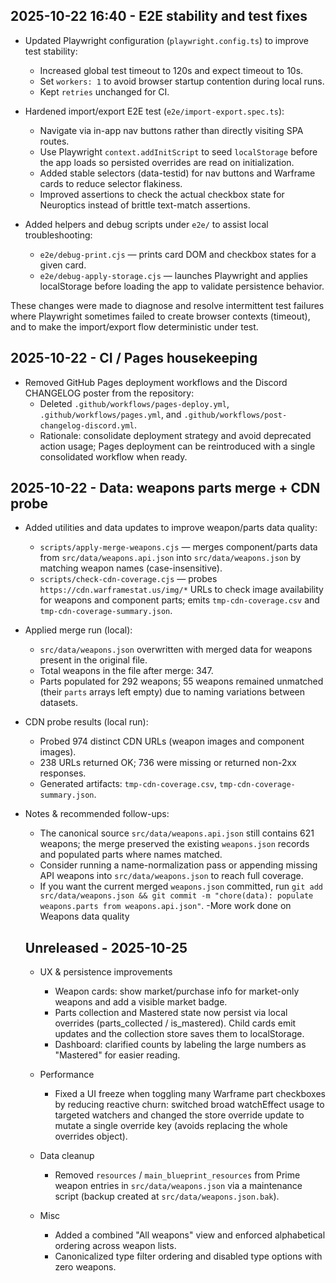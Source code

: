 ## 2025-10-22 16:40 - E2E stability and test fixes

- Updated Playwright configuration (`playwright.config.ts`) to improve test stability:
	- Increased global test timeout to 120s and expect timeout to 10s.
	- Set `workers: 1` to avoid browser startup contention during local runs.
	- Kept `retries` unchanged for CI.

- Hardened import/export E2E test (`e2e/import-export.spec.ts`):
	- Navigate via in-app nav buttons rather than directly visiting SPA routes.
	- Use Playwright `context.addInitScript` to seed `localStorage` before the app loads so persisted overrides are read on initialization.
	- Added stable selectors (data-testid) for nav buttons and Warframe cards to reduce selector flakiness.
	- Improved assertions to check the actual checkbox state for Neuroptics instead of brittle text-match assertions.

- Added helpers and debug scripts under `e2e/` to assist local troubleshooting:
	- `e2e/debug-print.cjs` — prints card DOM and checkbox states for a given card.
	- `e2e/debug-apply-storage.cjs` — launches Playwright and applies localStorage before loading the app to validate persistence behavior.

These changes were made to diagnose and resolve intermittent test failures where Playwright sometimes failed to create browser contexts (timeout), and to make the import/export flow deterministic under test.


## 2025-10-22 - CI / Pages housekeeping

- Removed GitHub Pages deployment workflows and the Discord CHANGELOG poster from the repository:
	- Deleted `.github/workflows/pages-deploy.yml`, `.github/workflows/pages.yml`, and `.github/workflows/post-changelog-discord.yml`.
	- Rationale: consolidate deployment strategy and avoid deprecated action usage; Pages deployment can be reintroduced with a single consolidated workflow when ready.


## 2025-10-22 - Data: weapons parts merge + CDN probe

- Added utilities and data updates to improve weapon/parts data quality:
	- `scripts/apply-merge-weapons.cjs` — merges component/parts data from `src/data/weapons.api.json` into `src/data/weapons.json` by matching weapon names (case-insensitive).
	- `scripts/check-cdn-coverage.cjs` — probes `https://cdn.warframestat.us/img/*` URLs to check image availability for weapons and component parts; emits `tmp-cdn-coverage.csv` and `tmp-cdn-coverage-summary.json`.

- Applied merge run (local):
	- `src/data/weapons.json` overwritten with merged data for weapons present in the original file.
	- Total weapons in the file after merge: 347.
	- Parts populated for 292 weapons; 55 weapons remained unmatched (their `parts` arrays left empty) due to naming variations between datasets.

- CDN probe results (local run):
	- Probed 974 distinct CDN URLs (weapon images and component images).
	- 238 URLs returned OK; 736 were missing or returned non-2xx responses.
	- Generated artifacts: `tmp-cdn-coverage.csv`, `tmp-cdn-coverage-summary.json`.

- Notes & recommended follow-ups:
	- The canonical source `src/data/weapons.api.json` still contains 621 weapons; the merge preserved the existing `weapons.json` records and populated parts where names matched.
	- Consider running a name-normalization pass or appending missing API weapons into `src/data/weapons.json` to reach full coverage.
	- If you want the current merged `weapons.json` committed, run `git add src/data/weapons.json && git commit -m "chore(data): populate weapons.parts from weapons.api.json"`.
	-More work done on Weapons data quality

	## Unreleased - 2025-10-25

	- UX & persistence improvements
		- Weapon cards: show market/purchase info for market-only weapons and add a visible market badge.
		- Parts collection and Mastered state now persist via local overrides (parts_collected / is_mastered). Child cards emit updates and the collection store saves them to localStorage.
		- Dashboard: clarified counts by labeling the large numbers as "Mastered" for easier reading.

	- Performance
		- Fixed a UI freeze when toggling many Warframe part checkboxes by reducing reactive churn: switched broad watchEffect usage to targeted watchers and changed the store override update to mutate a single override key (avoids replacing the whole overrides object).

	- Data cleanup
		- Removed `resources` / `main_blueprint_resources` from Prime weapon entries in `src/data/weapons.json` via a maintenance script (backup created at `src/data/weapons.json.bak`).

	- Misc
		- Added a combined "All weapons" view and enforced alphabetical ordering across weapon lists.
		- Canonicalized type filter ordering and disabled type options with zero weapons.

